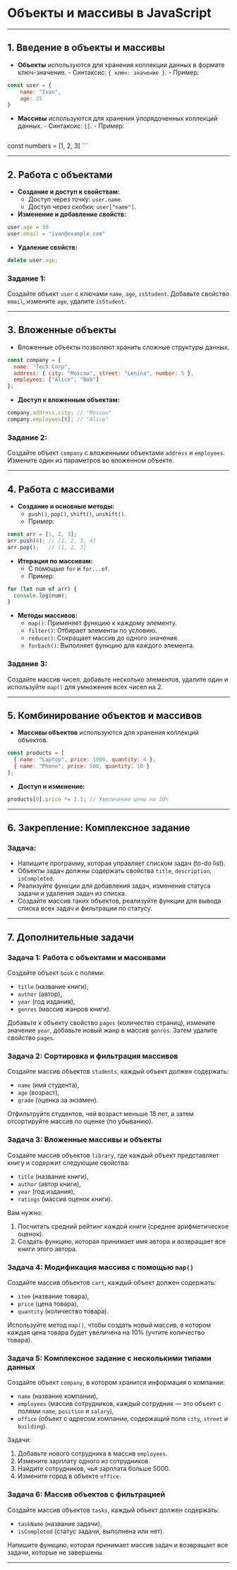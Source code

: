 # Объекты и массивы в JavaScript

---

## 1. Введение в объекты и массивы

- **Объекты** используются для хранения коллекции данных в формате ключ-значение.
	  - Синтаксис: `{ ключ: значение }`.
	  - Пример:
```javascript
const user = { 
	name: "Ivan", 
	age: 25
}
```
    
- **Массивы** используются для хранения упорядоченных коллекций данных.
	  - Синтаксис: `[]`.
	  - Пример:
    ```javascript
const numbers = [1, 2, 3]
    ```

---

## 2. Работа с объектами

- **Создание и доступ к свойствам:**
	- Доступ через точку: `user.name`.
	- Доступ через скобки: `user["name"]`.
- **Изменение и добавление свойств:**
```javascript
user.age = 30
user.email = "ivan@example.com"
```
- **Удаление свойств:** 
```javascript
delete user.age;
```

### Задание 1:  

Создайте объект `user` с ключами `name`, `age`, `isStudent`. Добавьте свойство `email`, измените `age`, удалите `isStudent`.

---

## 3. Вложенные объекты

- Вложенные объекты позволяют хранить сложные структуры данных.
```javascript
const company = {
  name: "Tech Corp",
  address: { city: "Moscow", street: "Lenina", number: 5 },
  employees: ["Alice", "Bob"]
};
```
- **Доступ к вложенным объектам:** 
```javascript
company.address.city; // "Moscow"
company.employees[0]; // "Alice"
```
### Задание 2:  
Создайте объект `company` с вложенными объектами `address` и `employees`. Измените один из параметров во вложенном объекте.

---

## 4. Работа с массивами
- **Создание и основные методы:**
  - `push()`, `pop()`, `shift()`, `unshift()`.
  - Пример:
```javascript
const arr = [1, 2, 3];
arr.push(4); // [1, 2, 3, 4]
arr.pop();   // [1, 2, 3]
```
- **Итерация по массивам:**
  - С помощью `for` и `for...of`.
  - Пример:
```javascript
for (let num of arr) {
  console.log(num);
}
```
- **Методы массивов:**
  - `map()`: Применяет функцию к каждому элементу.
  - `filter()`: Отбирает элементы по условию.
  - `reduce()`: Сокращает массив до одного значения.
  - `forEach()`: Выполняет функцию для каждого элемента.

### Задание 3:  
Создайте массив чисел, добавьте несколько элементов, удалите один и используйте `map()` для умножения всех чисел на 2.

---

## 5. Комбинирование объектов и массивов
- **Массивы объектов** используются для хранения коллекций объектов.
```javascript
const products = [
  { name: "Laptop", price: 1000, quantity: 4 },
  { name: "Phone", price: 500, quantity: 10 }
];
```
- **Доступ и изменение:**
```javascript
products[0].price *= 1.1; // Увеличение цены на 10%
```

---
## 6. Закрепление: Комплексное задание
### Задача:  
- Напишите программу, которая управляет списком задач (to-do list).  
- Объекты задач должны содержать свойства `title`, `description`, `isCompleted`.
- Реализуйте функции для добавления задач, изменения статуса задачи и удаления задач из списка.
- Создайте массив таких объектов, реализуйте функции для вывода списка всех задач и фильтрации по статусу.

---

## 7. Дополнительные задачи

### Задача 1: Работа с объектами и массивами
Создайте объект `book` с полями:
- `title` (название книги),
- `author` (автор),
- `year` (год издания),
- `genres` (массив жанров книги).

Добавьте к объекту свойство `pages` (количество страниц), измените значение `year`, добавьте новый жанр в массив `genres`. Затем удалите свойство `pages`.

### Задача 2: Сортировка и фильтрация массивов
Создайте массив объектов `students`, каждый объект должен содержать:
- `name` (имя студента),
- `age` (возраст),
- `grade` (оценка за экзамен).

Отфильтруйте студентов, чей возраст меньше 18 лет, а затем отсортируйте массив по оценке (по убыванию).

### Задача 3: Вложенные массивы и объекты
Создайте массив объектов `library`, где каждый объект представляет книгу и содержит следующие свойства:
- `title` (название книги),
- `author` (автор книги),
- `year` (год издания),
- `ratings` (массив оценок книги).

Вам нужно:
1. Посчитать средний рейтинг каждой книги (среднее арифметическое оценок).
2. Создать функцию, которая принимает имя автора и возвращает все книги этого автора.

### Задача 4: Модификация массива с помощью `map()`
Создайте массив объектов `cart`, каждый объект должен содержать:
- `item` (название товара),
- `price` (цена товара),
- `quantity` (количество товара).

Используйте метод `map()`, чтобы создать новый массив, в котором каждая цена товара будет увеличена на 10% (учтите количество товара).

### Задача 5: Комплексное задание с несколькими типами данных
Создайте объект `company`, в котором хранится информация о компании:
- `name` (название компании),
- `employees` (массив сотрудников, каждый сотрудник — это объект с полями `name`, `position` и `salary`),
- `office` (объект с адресом компании, содержащий поля `city`, `street` и `building`).

Задачи:
1. Добавьте нового сотрудника в массив `employees`.
2. Измените зарплату одного из сотрудников.
3. Найдите сотрудников, чья зарплата больше 5000.
4. Измените город в объекте `office`.

### Задача 6: Массив объектов с фильтрацией
Создайте массив объектов `tasks`, каждый объект должен содержать:
- `taskName` (название задачи),
- `isCompleted` (статус задачи, выполнена или нет).

Напишите функцию, которая принимает массив задач и возвращает все задачи, которые не завершены.

---

